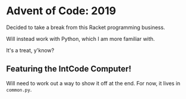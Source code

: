 # Advent of Code: 2019

Decided to take a break from this Racket programming business.

Will instead work with Python, which I am more familiar with.

It's a treat, y'know?

## Featuring the IntCode Computer!

Will need to work out a way to show it off at the end.
For now, it lives in `common.py`.
